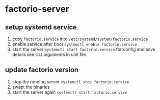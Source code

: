 # factorio-server

## setup systemd service
1. copy `factorio.service` into `/etc/systemd/system/factorio.service`
1. enable service after boot `systemctl enable factorio.service`
1. start the server `systemctl start factorio.service`
for config and save details see CLI arguments in unit file

## update factorio version
1. stop the running server `systemctl stop factorio.service`
1. swapt the binaries 
1. start the server again `systemctl start factorio.service`